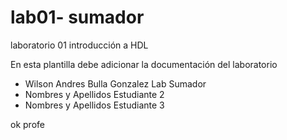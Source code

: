 # lab01- sumador 
laboratorio 01 introducción a HDL

En esta plantilla debe adicionar la documentación del laboratorio

* Wilson Andres Bulla Gonzalez
Lab Sumador
* Nombres y Apellidos Estudiante 2
* Nombres y Apellidos Estudiante 3

ok profe 


